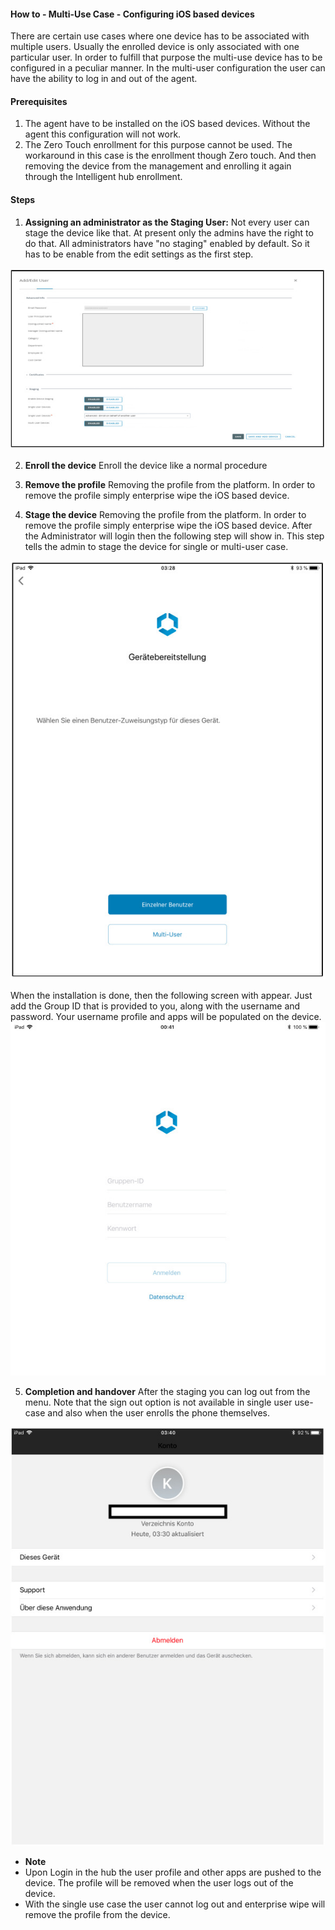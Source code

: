 #### How to - Multi-Use Case - Configuring iOS based devices

There are certain use cases where one device has to be associated with multiple users. Usually the
enrolled device is only associated with one particular user. In order to fulfill that purpose the multi-use device has to be configured in a peculiar manner. In the multi-user configuration the user can have the ability to log in and out of the agent. 

#### Prerequisites
1) The agent have to be installed on the iOS based devices. Without the agent this configuration will not
work. 
2) The Zero Touch enrollment for this purpose cannot be used. The workaround in this case is the
enrollment though Zero touch. And then removing the device from the management and enrolling it again
through the Intelligent hub enrollment.

#### Steps
1) **Assigning an administrator as the Staging User:**
Not every user can stage the device like that. At present only the admins have the right to do that. All administrators have "no staging" enabled by default. So it has to be enable from the edit settings as the first step. 

![Screenshot](../../img/iOS/multiuse-workspace-one.jpg)

2) **Enroll the device**
Enroll the device like a normal procedure

3) **Remove the profile**
Removing the profile from the platform. In order to remove the profile simply enterprise wipe the iOS
based device. 

4) **Stage the device**
Removing the profile from the platform. In order to remove the profile simply enterprise wipe the iOS
based device. After the Administrator will login then the following step will show in. This step tells the admin to stage the device for single or multi-user case. 

![Screenshot](../../img/iOS/multiuse-workspaceone-1.jpg)

When the installation is done, then the following screen with appear. Just add the Group ID that is
provided to you, along with the username and password. Your username profile and apps will be
populated on the device.
![Screenshot](../../img/iOS/multiusecase-workspaceone-2.jpg) 

5) **Completion and handover**
After the staging you can log out from the menu. Note that the sign out option is not available in single user use-case and also when the user enrolls the phone themselves. 

![Screenshot](../../img/iOS/multiusecase-workspaceone-3.jpg)

- **Note**
- Upon Login in the hub the user profile and other apps are pushed to the device. The profile
will be removed when the user logs out of the device.
-  With the single use case the user cannot log out and enterprise wipe will remove the profile
from the device. 

